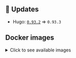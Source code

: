 ## :heartbeat: Updates

* Hugo: [`0.93.2`](https://github.com/klakegg/docker-hugo/releases/tag/0.93.2) => `0.93.3`


## Docker images

<details>
<summary>Click to see available images</summary>

This release is available from Docker Hub as project `klakegg/hugo` with the following tags:

| Alias tags                   | Version specific tags                      |
| ---------------------------- | ------------------------------------------ |
| `busybox`, `latest`          | `0.93.3-busybox`, `0.93.3`                     |
| `busybox-ci`, `ci`           | `0.93.3-busybox-ci`, `0.93.3-ci`               |
| `busybox-onbuild`, `onbuild` | `0.93.3-busybox-onbuild`, `0.93.3-onbuild`     |
| `alpine`                     | `0.93.3-alpine`                              |
| `alpine-ci`                  | `0.93.3-alpine-ci`                           |
| `alpine-onbuild`             | `0.93.3-alpine-onbuild`                      |
| `asciidoctor`                | `0.93.3-asciidoctor`                         |
| `asciidoctor-ci`             | `0.93.3-asciidoctor-ci`                      |
| `asciidoctor-onbuild`        | `0.93.3-asciidoctor-onbuild`                 |
| `pandoc`                     | `0.93.3-pandoc`                              |
| `pandoc-ci`                  | `0.93.3-pandoc-ci`                           |
| `pandoc-onbuild`             | `0.93.3-pandoc-onbuild`                      |
| `ext-alpine`                 | `0.93.3-ext-alpine`                          |
| `ext-alpine-ci`              | `0.93.3-ext-alpine-ci`                       |
| `ext-alpine-onbuild`         | `0.93.3-ext-alpine-onbuild`                  |
| `ext-asciidoctor`            | `0.93.3-ext-asciidoctor`                     |
| `ext-asciidoctor-ci`         | `0.93.3-ext-asciidoctor-ci`                  |
| `ext-asciidoctor-onbuild`    | `0.93.3-ext-asciidoctor-onbuild`             |
| `ext-pandoc`                 | `0.93.3-ext-pandoc`                          |
| `ext-pandoc-ci`              | `0.93.3-ext-pandoc-ci`                       |
| `ext-pandoc-onbuild`         | `0.93.3-ext-pandoc-onbuild`                  |
| `debian`                     | `0.93.3-debian`                              |
| `debian-ci`                  | `0.93.3-debian-ci`                           |
| `debian-onbuild`             | `0.93.3-debian-onbuild`                      |
| `ext-debian`, `ext`, `latest-ext` | `0.93.3-ext-debian`, `0.93.3-ext`         |
| `ext-debian-ci`, `ext-ci`    | `0.93.3-ext-debian-ci`, `0.93.3-ext-ci`        |
| `ext-debian-onbuild`, `ext-onbuild` | `0.93.3-ext-debian-onbuild`, `0.93.3-ext-onbuild` |
| `ubuntu`                     | `0.93.3-ubuntu`                            |
| `ubuntu-ci`                  | `0.93.3-ubuntu-ci`                         |
| `ubuntu-onbuild`             | `0.93.3-ubuntu-onbuild`                    |
| `ext-ubuntu`                 | `0.93.3-ext-ubuntu`                        |
| `ext-ubuntu-ci`              | `0.93.3-ext-ubuntu-ci`                     |
| `ext-ubuntu-onbuild`         | `0.93.3-ext-ubuntu-onbuild`                |
</details>